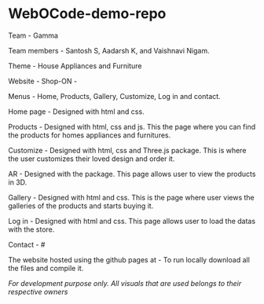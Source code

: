 # WebOCode-demo-repo
Team - Gamma

Team members - Santosh S, Aadarsh K, and Vaishnavi Nigam.

Theme - House Appliances and Furniture 

Website - Shop-ON - 

Menus - Home, Products, Gallery, Customize, Log in and contact.

Home page - Designed with html and css.

Products - Designed with html, css and js. This the page where you can find the products for homes appliances and furnitures.

Customize - Designed with html, css and Three.js package. This is where the user customizes their loved design and order it.

AR - Designed with the <model-viewer> package. This page allows user to view the products in 3D.

Gallery - Designed with html and css. This is the page where user views the galleries of the products and starts buying it.

Log in - Designed with html and css. This page allows user to load the datas with the store.

Contact - #

The website hosted using the github pages at - 
To run locally download all the files and compile it.

  
  *For development purpose only. All visuals that are used belongs to their respective owners* 
